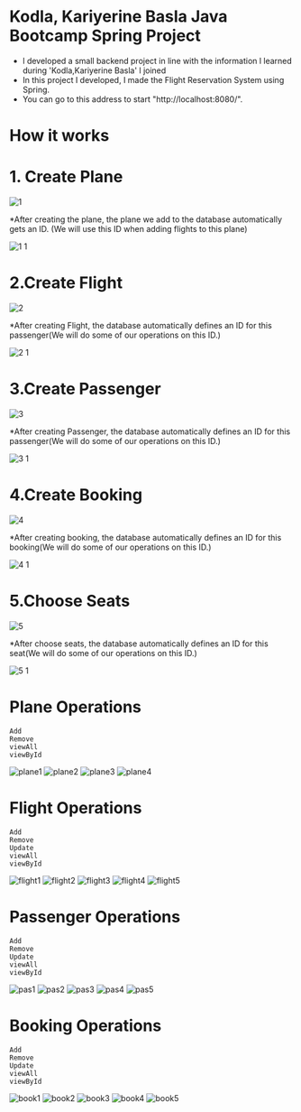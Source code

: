 # Kodla, Kariyerine Basla Java Bootcamp Spring Project



* l developed a small backend project in line with the information l learned during 'Kodla,Kariyerine Basla' l joined
* In this project I developed, I made the Flight Reservation System using Spring.
* You can go to this address to start "http://localhost:8080/".


# How it works 
   # 1. Create Plane
   
   ![1](https://user-images.githubusercontent.com/70436168/199684972-f6cbeffb-7890-42e9-ac32-99865fb09a64.png)


*After creating the plane, the plane we add to the database automatically gets an ID. (We will use this ID when adding flights to this plane)


![1 1](https://user-images.githubusercontent.com/70436168/199686566-d52a2372-d656-4075-b2af-0191f5e09a42.png)

  # 2.Create Flight
  
  ![2](https://user-images.githubusercontent.com/70436168/199688408-dba54915-b77b-4dbb-876b-822fc114da81.png)


*After creating Flight, the database automatically defines an ID  for this passenger(We will do some of our operations on this ID.)

![2 1](https://user-images.githubusercontent.com/70436168/199688431-3c8802b0-893f-4e0c-af2f-d1c754239740.png)

  # 3.Create Passenger
  
  ![3](https://user-images.githubusercontent.com/70436168/199689427-bae41664-2a4b-4336-861f-db2567e53aec.png)

*After creating Passenger, the database automatically defines an ID  for this passenger(We will do some of our operations on this ID.)

![3 1](https://user-images.githubusercontent.com/70436168/199689657-5e097847-05e5-4f99-bb8f-9af4d33747a1.png)

   # 4.Create Booking
   
   ![4](https://user-images.githubusercontent.com/70436168/199690980-63401227-44df-4b70-9a7f-f7e4999f042c.png)

*After creating booking, the database automatically defines an ID  for this booking(We will do some of our operations on this ID.)

![4 1](https://user-images.githubusercontent.com/70436168/199691110-c7aeb00c-2e20-47cf-9441-2d59929c9bf4.png)

   # 5.Choose Seats
   
   ![5](https://user-images.githubusercontent.com/70436168/199692181-0e3a9da9-c7ec-4f56-abe5-f2783620f571.png)

*After choose seats, the database automatically defines an ID  for this seat(We will do some of our operations on this ID.)

![5 1](https://user-images.githubusercontent.com/70436168/199692342-90c581b8-7db2-4dc2-ab6d-e5f310554e0d.png)



# Plane Operations
   ```
   Add
   Remove
   viewAll
   viewById
   ```

   ![plane1](https://user-images.githubusercontent.com/70436168/199693906-5af728b9-a7c8-42a5-8aeb-5beff640fc37.png)
   ![plane2](https://user-images.githubusercontent.com/70436168/199693939-b01c355a-7d02-4b8e-880e-ec78068eef87.png)
   ![plane3](https://user-images.githubusercontent.com/70436168/199693952-8cd425f8-00e0-4f5a-8d67-ae37377338ec.png)
   ![plane4](https://user-images.githubusercontent.com/70436168/199693980-8b0458c2-259a-42a2-8550-20f60bc1eb6d.png)

   
# Flight Operations
   ```
   Add
   Remove
   Update
   viewAll
   viewById
   ```
   
   ![flight1](https://user-images.githubusercontent.com/70436168/199695250-9b44d7eb-eaf1-40a1-b05a-771e1db1080c.png)
   ![flight2](https://user-images.githubusercontent.com/70436168/199695285-e38b5eaf-cdc0-4fc0-9745-ab62d26c168c.png)
   ![flight3](https://user-images.githubusercontent.com/70436168/199695331-ed75685a-6641-4b88-8ae4-e7a65fd14ebe.png)
   ![flight4](https://user-images.githubusercontent.com/70436168/199695354-423bc669-bbb9-4eb6-9ce9-f760b2dafe9e.png)
   ![flight5](https://user-images.githubusercontent.com/70436168/199695389-20fa33c2-cd39-440a-8791-1b0f079a3882.png)


# Passenger Operations
   ```
   Add
   Remove
   Update
   viewAll
   viewById
   ```
   
   ![pas1](https://user-images.githubusercontent.com/70436168/199696344-4854c19b-f4aa-4882-9b13-301cf3fcb758.png)
   ![pas2](https://user-images.githubusercontent.com/70436168/199696394-80eadf92-d62b-4aed-a07b-7266c9d00411.png)
   ![pas3](https://user-images.githubusercontent.com/70436168/199696415-bb11d8e2-b4c6-4fad-86eb-d9b06181031a.png)
   ![pas4](https://user-images.githubusercontent.com/70436168/199696430-02642be8-aa5d-478f-bd96-fb7db32cefd2.png)
   ![pas5](https://user-images.githubusercontent.com/70436168/199696473-b3d1c145-aec4-4c07-9e1d-4727b93fa0a1.png)


# Booking Operations
   ```
   Add
   Remove
   Update
   viewAll
   viewById
   ```
   
   ![book1](https://user-images.githubusercontent.com/70436168/199697379-191fc04e-33bd-4f9e-b658-8de85ca1a1bc.png)
   ![book2](https://user-images.githubusercontent.com/70436168/199697397-2862f62e-25eb-4bf7-b13e-6144ac846348.png)
   ![book3](https://user-images.githubusercontent.com/70436168/199697418-ce115ffd-bca5-4550-b67a-ab3fc8e4763b.png)
   ![book4](https://user-images.githubusercontent.com/70436168/199697436-8d685414-2c3b-47f3-934f-38dbee22f21f.png)
   ![book5](https://user-images.githubusercontent.com/70436168/199697458-aaf1ebb0-101c-4268-b41f-6287cc5f6383.png)

   




   

